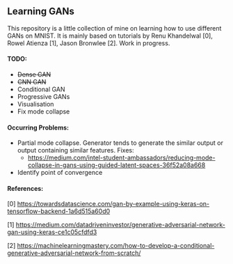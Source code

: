 ## Learning GANs

This repository is a little collection of mine on learning how to use different GANs on MNIST. It is mainly based on tutorials by Renu Khandelwal [0], Rowel Atienza [1], Jason Bronwlee [2]. Work in progress.



#### TODO:

- ~~Dense GAN~~
- ~~CNN GAN~~
- Conditional GAN
- Progressive GANs
- Visualisation
- Fix mode collapse



#### Occurring Problems:

- Partial mode collapse. Generator tends to generate the similar output or output containing similar features. Fixes:
  - https://medium.com/intel-student-ambassadors/reducing-mode-collapse-in-gans-using-guided-latent-spaces-36f52a08a668
- Identify point of convergence





#### References:

[0] https://towardsdatascience.com/gan-by-example-using-keras-on-tensorflow-backend-1a6d515a60d0

[1] https://medium.com/datadriveninvestor/generative-adversarial-network-gan-using-keras-ce1c05cfdfd3

[2] https://machinelearningmastery.com/how-to-develop-a-conditional-generative-adversarial-network-from-scratch/

